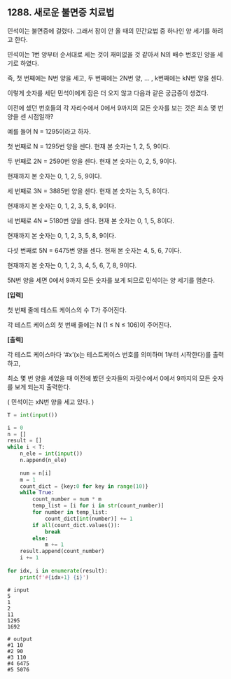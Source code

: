 ## 1288. 새로운 불면증 치료법

민석이는 불면증에 걸렸다. 그래서 잠이 안 올 때의 민간요법 중 하나인 양 세기를 하려고 한다.

민석이는 1번 양부터 순서대로 세는 것이 재미없을 것 같아서 N의 배수 번호인 양을 세기로 하였다.

즉, 첫 번째에는 N번 양을 세고, 두 번째에는 2N번 양, … , k번째에는 kN번 양을 센다.

이렇게 숫자를 세던 민석이에게 잠은 더 오지 않고 다음과 같은 궁금증이 생겼다.

이전에 셌던 번호들의 각 자리수에서 0에서 9까지의 모든 숫자를 보는 것은 최소 몇 번 양을 센 시점일까?

예를 들어 N = 1295이라고 하자.

첫 번째로 N = 1295번 양을 센다. 현재 본 숫자는 1, 2, 5, 9이다.

두 번째로 2N = 2590번 양을 센다. 현재 본 숫자는 0, 2, 5, 9이다.

현재까지 본 숫자는 0, 1, 2, 5, 9이다.

세 번째로 3N = 3885번 양을 센다. 현재 본 숫자는 3, 5, 8이다.

현재까지 본 숫자는 0, 1, 2, 3, 5, 8, 9이다.

네 번째로 4N = 5180번 양을 센다. 현재 본 숫자는 0, 1, 5, 8이다.

현재까지 본 숫자는 0, 1, 2, 3, 5, 8, 9이다.

다섯 번째로 5N = 6475번 양을 센다. 현재 본 숫자는 4, 5, 6, 7이다.

현재까지 본 숫자는 0, 1, 2, 3, 4, 5, 6, 7, 8, 9이다.

5N번 양을 세면 0에서 9까지 모든 숫자를 보게 되므로 민석이는 양 세기를 멈춘다.

**[입력]**

첫 번째 줄에 테스트 케이스의 수 T가 주어진다.

각 테스트 케이스의 첫 번째 줄에는 N (1 ≤ N ≤ 106)이 주어진다.

**[출력]**

각 테스트 케이스마다 ‘#x’(x는 테스트케이스 번호를 의미하며 1부터 시작한다)를 출력하고,

최소 몇 번 양을 세었을 때 이전에 봤던 숫자들의 자릿수에서 0에서 9까지의 모든 숫자를 보게 되는지 출력한다.

( 민석이는 xN번 양을 세고 있다. )

```python
T = int(input())

i = 0
n = []
result = []
while i < T:
    n_ele = int(input())
    n.append(n_ele)
    
    num = n[i]
    m = 1
    count_dict = {key:0 for key in range(10)}
    while True:
        count_number = num * m
        temp_list = [i for i in str(count_number)]
        for number in temp_list:
            count_dict[int(number)] += 1
        if all(count_dict.values()):
            break
        else:
            m += 1
    result.append(count_number)
    i += 1
   
for idx, i in enumerate(result):
    print(f'#{idx+1} {i}')
```

```
# input
5
1
2
11
1295
1692

# output
#1 10
#2 90
#3 110
#4 6475
#5 5076
```

